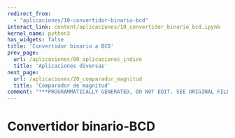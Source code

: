 ```yaml
---
redirect_from:
  - "aplicaciones/10-convertidor-binario-bcd"
interact_link: content/aplicaciones/10_convertidor_binario_bcd.ipynb
kernel_name: python3
has_widgets: false
title: 'Convertidor binario a BCD'
prev_page:
  url: /aplicaciones/00_aplicaciones_indice
  title: 'Aplicaciones diversas'
next_page:
  url: /aplicaciones/20_comparador_magnitud
  title: 'Comparador de magnitud'
comment: "***PROGRAMMATICALLY GENERATED, DO NOT EDIT. SEE ORIGINAL FILES IN /content***"
---
```



# **Convertidor binario-BCD**

